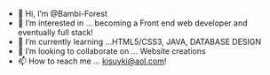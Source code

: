 - 👋 Hi, I’m @Bambi-Forest
- 👀 I’m interested in ... becoming a Front end web developer and eventually full stack!
- 🌱 I’m currently learning ...HTML5/CSS3, JAVA, DATABASE DESIGN
- 💞️ I’m looking to collaborate on ... Website creations
- 📫 How to reach me ... kisuyki@aol.com!

<!---
Bambi-Forest/Bambi-Forest is a ✨ special ✨ repository because its `README.md` (this file) appears on your GitHub profile.
You can click the Preview link to take a look at your changes.
--->
